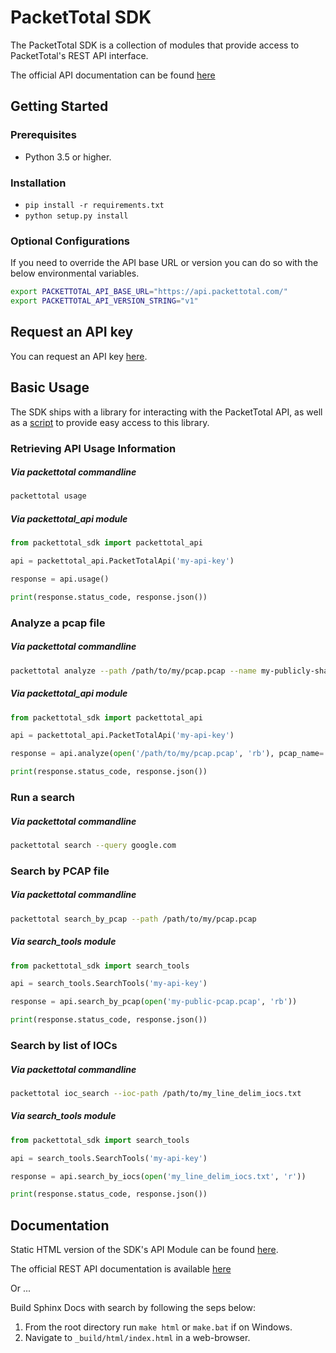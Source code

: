 # PacketTotal SDK

The PacketTotal SDK is a collection of modules that provide access to PacketTotal's REST API interface.

The official API documentation can be found [here](https://www.packettotal.com/api-docs/)

## Getting Started

### Prerequisites

- Python 3.5 or higher.

### Installation

- `pip install -r requirements.txt`
- `python setup.py install`

### Optional Configurations

If you need to override the API base URL or version you can do so with the below environmental variables.

```bash
export PACKETTOTAL_API_BASE_URL="https://api.packettotal.com/"
export PACKETTOTAL_API_VERSION_STRING="v1"
```

## Request an API key

You can request an API key [here](https://packettotal.com/api.html).

## Basic Usage

The SDK ships with a library for interacting with the PacketTotal API, as well as a [script](/scripts) to provide easy access to this library.


### Retrieving API Usage Information

##### Via packettotal commandline

```bash
packettotal usage
```


##### Via packettotal_api module
```python
from packettotal_sdk import packettotal_api

api = packettotal_api.PacketTotalApi('my-api-key')

response = api.usage()

print(response.status_code, response.json())

```

### Analyze a pcap file

##### Via packettotal commandline

```bash
packettotal analyze --path /path/to/my/pcap.pcap --name my-publicly-shared-pcap-name
```


##### Via packettotal_api module
```python
from packettotal_sdk import packettotal_api

api = packettotal_api.PacketTotalApi('my-api-key')

response = api.analyze(open('/path/to/my/pcap.pcap', 'rb'), pcap_name='my-publicly-shared-pcap-name')

print(response.status_code, response.json())

```

### Run a search

##### Via packettotal commandline

```bash
packettotal search --query google.com
```


### Search by PCAP file

##### Via packettotal commandline

```bash
packettotal search_by_pcap --path /path/to/my/pcap.pcap 
```

##### Via search_tools module
```python
from packettotal_sdk import search_tools

api = search_tools.SearchTools('my-api-key')

response = api.search_by_pcap(open('my-public-pcap.pcap', 'rb'))

print(response.status_code, response.json())

```

### Search by list of IOCs

##### Via packettotal commandline

```bash
packettotal ioc_search --ioc-path /path/to/my_line_delim_iocs.txt
```

##### Via search_tools module
```python
from packettotal_sdk import search_tools

api = search_tools.SearchTools('my-api-key')

response = api.search_by_iocs(open('my_line_delim_iocs.txt', 'r'))

print(response.status_code, response.json())

```


## Documentation

Static HTML version of the SDK's API Module can be found [here](https://packettotal.github.io/PacketTotal-SDK/packettotal_sdk/packettotal_sdk.html#module-packettotal_sdk.packettotal_api).

The official REST API documentation is available [here](https://www.packettotal.com/api-docs/)

Or ...

Build Sphinx Docs with search by following the seps below:

1. From the root directory run `make html` or `make.bat` if on Windows.
2. Navigate to `_build/html/index.html` in a web-browser.